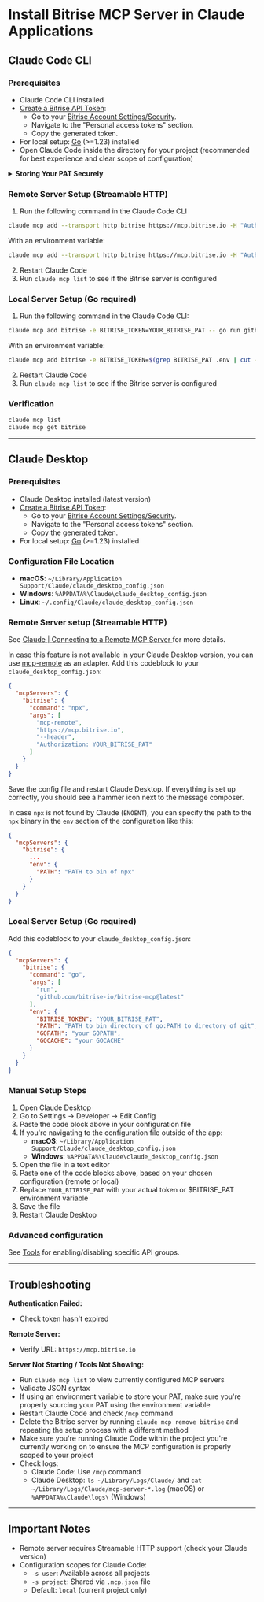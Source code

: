 # Install Bitrise MCP Server in Claude Applications

## Claude Code CLI

### Prerequisites
- Claude Code CLI installed
- [Create a Bitrise API Token](https://devcenter.bitrise.io/api/authentication):
   - Go to your [Bitrise Account Settings/Security](https://app.bitrise.io/me/account/security).
   - Navigate to the "Personal access tokens" section.
   - Copy the generated token.
- For local setup: [Go](https://go.dev/) (>=1.23) installed
- Open Claude Code inside the directory for your project (recommended for best experience and clear scope of configuration)

<details>
<summary><b>Storing Your PAT Securely</b></summary>
<br>

For security, avoid hardcoding your token. One common approach:

1. Store your token in `.env` file
```
BITRISE_PAT=your_token_here
```

2. Add to .gitignore
```bash
echo -e ".env\n.mcp.json" >> .gitignore
```

</details>

### Remote Server Setup (Streamable HTTP)

1. Run the following command in the Claude Code CLI
```bash
claude mcp add --transport http bitrise https://mcp.bitrise.io -H "Authorization: Bearer YOUR_BITRISE_PAT"
```

With an environment variable:
```bash
claude mcp add --transport http bitrise https://mcp.bitrise.io -H "Authorization: Bearer $(grep BITRISE_PAT .env | cut -d '=' -f2)"
```
2. Restart Claude Code
3. Run `claude mcp list` to see if the Bitrise server is configured

### Local Server Setup (Go required)

1. Run the following command in the Claude Code CLI:
```bash
claude mcp add bitrise -e BITRISE_TOKEN=YOUR_BITRISE_PAT -- go run github.com/bitrise-io/bitrise-mcp@latest
```

With an environment variable:
```bash
claude mcp add bitrise -e BITRISE_TOKEN=$(grep BITRISE_PAT .env | cut -d '=' -f2) -- go run github.com/bitrise-io/bitrise-mcp@latest
```
2. Restart Claude Code
3. Run `claude mcp list` to see if the Bitrise server is configured

### Verification
```bash
claude mcp list
claude mcp get bitrise
```

---

## Claude Desktop

### Prerequisites
- Claude Desktop installed (latest version)
- [Create a Bitrise API Token](https://devcenter.bitrise.io/api/authentication):
   - Go to your [Bitrise Account Settings/Security](https://app.bitrise.io/me/account/security).
   - Navigate to the "Personal access tokens" section.
   - Copy the generated token.
- For local setup: [Go](https://go.dev/) (>=1.23) installed

### Configuration File Location
- **macOS**: `~/Library/Application Support/Claude/claude_desktop_config.json`
- **Windows**: `%APPDATA%\Claude\claude_desktop_config.json`
- **Linux**: `~/.config/Claude/claude_desktop_config.json`

### Remote Server setup (Streamable HTTP)

See [Claude | Connecting to a Remote MCP Server
](https://modelcontextprotocol.io/docs/develop/connect-remote-servers#connecting-to-a-remote-mcp-server) for more details.

In case this feature is not available in your Claude Desktop version, you can use [mcp-remote](https://www.npmjs.com/package/mcp-remote) as an adapter. Add this codeblock to your `claude_desktop_config.json`:

```json
{
  "mcpServers": {
    "bitrise": {
      "command": "npx",
      "args": [
        "mcp-remote",
        "https://mcp.bitrise.io",
        "--header",
        "Authorization: YOUR_BITRISE_PAT"
      ]
    }
  }
}
```

Save the config file and restart Claude Desktop. If everything is set up correctly, you should see a hammer icon next to the message composer.

In case `npx` is not found by Claude (`ENOENT`), you can specify the path to the `npx` binary in the `env` section of the configuration like this:

```json
{
  "mcpServers": {
    "bitrise": {
      ...
      "env": {
        "PATH": "PATH to bin of npx"
      }
    }
  }
}
```

### Local Server Setup (Go required)

Add this codeblock to your `claude_desktop_config.json`:

```json
{
  "mcpServers": {
    "bitrise": {
      "command": "go",
      "args": [
        "run",
        "github.com/bitrise-io/bitrise-mcp@latest"
      ],
      "env": {
        "BITRISE_TOKEN": "YOUR_BITRISE_PAT",
        "PATH": "PATH to bin directory of go:PATH to directory of git",
        "GOPATH": "your GOPATH",
        "GOCACHE": "your GOCACHE"
      }
    }
  }
}
```

### Manual Setup Steps
1. Open Claude Desktop
2. Go to Settings → Developer → Edit Config
3. Paste the code block above in your configuration file
4. If you're navigating to the configuration file outside of the app:
   - **macOS**: `~/Library/Application Support/Claude/claude_desktop_config.json`
   - **Windows**: `%APPDATA%\Claude\claude_desktop_config.json`
5. Open the file in a text editor
6. Paste one of the code blocks above, based on your chosen configuration (remote or local)
7. Replace `YOUR_BITRISE_PAT` with your actual token or $BITRISE_PAT environment variable
8. Save the file
9. Restart Claude Desktop

### Advanced configuration

See [Tools](tools.md) for enabling/disabling specific API groups.

---

## Troubleshooting

**Authentication Failed:**
- Check token hasn't expired

**Remote Server:**
- Verify URL: `https://mcp.bitrise.io`

**Server Not Starting / Tools Not Showing:**
- Run `claude mcp list` to view currently configured MCP servers
- Validate JSON syntax
- If using an environment variable to store your PAT, make sure you're properly sourcing your PAT using the environment variable
- Restart Claude Code and check `/mcp` command
- Delete the Bitrise server by running `claude mcp remove bitrise` and repeating the setup process with a different method
- Make sure you're running Claude Code within the project you're currently working on to ensure the MCP configuration is properly scoped to your project
- Check logs:
  - Claude Code: Use `/mcp` command
  - Claude Desktop: `ls ~/Library/Logs/Claude/` and `cat ~/Library/Logs/Claude/mcp-server-*.log` (macOS) or `%APPDATA%\Claude\logs\` (Windows)

---

## Important Notes

- Remote server requires Streamable HTTP support (check your Claude version)
- Configuration scopes for Claude Code:
  - `-s user`: Available across all projects
  - `-s project`: Shared via `.mcp.json` file
  - Default: `local` (current project only)
